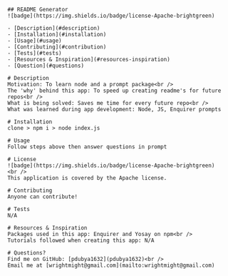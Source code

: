 
    ## README Generator
    ![badge](https://img.shields.io/badge/license-Apache-brightgreen)

    - [Description](#description)
    - [Installation](#installation)
    - [Usage](#usage)
    - [Contributing](#contribution)
    - [Tests](#tests)
    - [Resources & Inspiration](#resources-inspiration)
    - [Question](#questions)

    # Description 
    Motivation: To learn node and a prompt package<br />
    The 'why' behind this app: To speed up creating readme's for future repos<br />
    What is being solved: Saves me time for every future repo<br />
    What was learned during app development: Node, JS, Enquirer prompts

    # Installation
    clone > npm i > node index.js

    # Usage
    Follow steps above then answer questions in prompt

    # License
    ![badge](https://img.shields.io/badge/license-Apache-brightgreen)
    <br />
    This application is covered by the Apache license. 

    # Contributing
    Anyone can contribute!

    # Tests
    N/A

    # Resources & Inspiration
    Packages used in this app: Enquirer and Yosay on npm<br />
    Tutorials followed when creating this app: N/A

    # Questions?
    Find me on GitHub: [pdubya1632](pdubya1632)<br />
    Email me at [wrightmight@gmail.com](mailto:wrightmight@gmail.com)
    